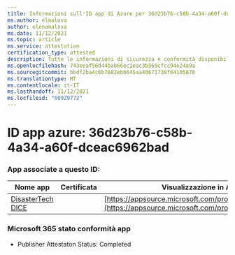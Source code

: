 ```yaml
---
title: Informazioni sull'ID app di Azure per 36d23b76-c58b-4a34-a60f-dceac6962bad
ms.author: elmalova
author: elenamalova
ms.date: 11/12/2021
ms.topic: article
ms.service: attestation
certification_type: attested
description: Tutte le informazioni di sicurezza e conformità disponibili per 36d23b76-c58b-4a34-a60f-dceac6962bad.
ms.openlocfilehash: 743eeaf56d44bab66ec1eac3b569cfcc94e24a9a
ms.sourcegitcommit: bbdf2ba4c6b7682eb6645aa40671738f64105876
ms.translationtype: MT
ms.contentlocale: it-IT
ms.lasthandoff: 11/12/2021
ms.locfileid: "60929772"
---
```

# <a name="azure-app-id-36d23b76-c58b-4a34-a60f-dceac6962bad"></a>ID app azure: 36d23b76-c58b-4a34-a60f-dceac6962bad


### <a name="apps-associated-with-this-id"></a>App associate a questo ID:
| **Nome app** | **Certificata** | **Visualizzazione in AppSource** |
|--------------|---------------|-----------------------|
| [DisasterTech DICE](https://docs.microsoft.com/microsoft-365-app-certification/forward/WA200001909) |  | [https://appsource.microsoft.com/product/office/WA200001909](https://appsource.microsoft.com/product/office/WA200001909) |

### <a name="microsoft-365-app-compliance-status"></a>Microsoft 365 stato conformità app
- Publisher Attestaton Status: Completed
